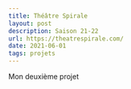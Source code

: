 ```yaml
---
title: Théâtre Spirale
layout: post
description: Saison 21-22
url: https://theatrespirale.com/
date: 2021-06-01
tags: projets
---
```

Mon deuxième projet
